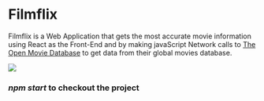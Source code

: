 # Filmflix

Filmflix is a Web Application that gets the most accurate movie information using React as the Front-End and by making javaScript Network calls to [The Open Movie Database](https://omdbapi.com/) to get data from their global movies database.

<img src='walkthrough.gif' atl='walkthrough'/>

### *npm start* to checkout the project

